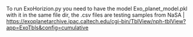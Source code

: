 To run ExoHorizion.py you need to have the model Exo_planet_model.pkl with it in the same file dir, the .csv files are testing samples from NaSA | https://exoplanetarchive.ipac.caltech.edu/cgi-bin/TblView/nph-tblView?app=ExoTbls&config=cumulative
